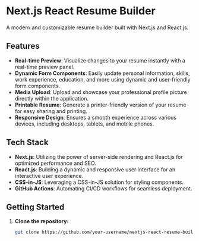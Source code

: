 # Next.js React Resume Builder

A modern and customizable resume builder built with Next.js and React.js.

## Features

- **Real-time Preview**: Visualize changes to your resume instantly with a real-time preview panel.
- **Dynamic Form Components**: Easily update personal information, skills, work experience, education, and more using dynamic and user-friendly form components.
- **Media Upload**: Upload and showcase your professional profile picture directly within the application.
- **Printable Resume**: Generate a printer-friendly version of your resume for easy sharing and printing.
- **Responsive Design**: Ensures a smooth experience across various devices, including desktops, tablets, and mobile phones.

## Tech Stack

- **Next.js**: Utilizing the power of server-side rendering and React.js for optimized performance and SEO.
- **React.js**: Building a dynamic and responsive user interface for an interactive user experience.
- **CSS-in-JS**: Leveraging a CSS-in-JS solution for styling components.
- **GitHub Actions**: Automating CI/CD workflows for seamless deployment.

## Getting Started

1. **Clone the repository:**
   ```bash
   git clone https://github.com/your-username/nextjs-react-resume-builder.git
